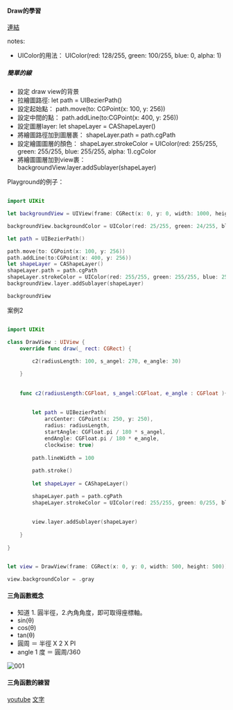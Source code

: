#### Draw的學習
[連結](https://medium.com/彼得潘的-swift-ios-app-開發教室/ios13-app-swift5-實例說明-使用-uibezierpath來繪製圖案-cc192b3addc5)

notes: 
- UIColor的用法： UIColor(red: 128/255, green: 100/255, blue: 0, alpha: 1) 

##### 簡單的線
- 設定 draw view的背景
- 拉繪圖路徑: let path = UIBezierPath() 
- 設定起始點： path.move(to: CGPoint(x: 100, y: 256))
- 設定中間的點： path.addLine(to:CGPoint(x: 400, y: 256))
- 設定圖層layer: let shapeLayer = CAShapeLayer()
- 將繪圖路徑加到圖層裹： shapeLayer.path = path.cgPath
- 設定繪圖圖層的顏色： shapeLayer.strokeColor = UIColor(red: 255/255, green: 255/255, blue: 255/255, alpha: 1).cgColor
- 將繪圖圖層加到view裹： backgroundView.layer.addSublayer(shapeLayer)

Playground的例子：
```Swift

import UIKit

let backgroundView = UIView(frame: CGRect(x: 0, y: 0, width: 1000, height: 1000))

backgroundView.backgroundColor = UIColor(red: 25/255, green: 24/255, blue: 250/255, alpha: 1)

let path = UIBezierPath()

path.move(to: CGPoint(x: 100, y: 256))
path.addLine(to:CGPoint(x: 400, y: 256))
let shapeLayer = CAShapeLayer()
shapeLayer.path = path.cgPath
shapeLayer.strokeColor = UIColor(red: 255/255, green: 255/255, blue: 255/255, alpha: 1).cgColor
backgroundView.layer.addSublayer(shapeLayer)

backgroundView


```

案例2

```Swift

import UIKit

class DrawView : UIView {
    override func draw(_ rect: CGRect) {
        
        c2(radiusLength: 100, s_angel: 270, e_angle: 30)

    }
    
    
    func c2(radiusLength:CGFloat, s_angel:CGFloat, e_angle : CGFloat ){
        
        
        let path = UIBezierPath(
            arcCenter: CGPoint(x: 250, y: 250),
            radius: radiusLength,
            startAngle: CGFloat.pi / 180 * s_angel,
            endAngle: CGFloat.pi / 180 * e_angle,
            clockwise: true)
        
        path.lineWidth = 100
        
        path.stroke()
       
        let shapeLayer = CAShapeLayer()

        shapeLayer.path = path.cgPath
        shapeLayer.strokeColor = UIColor(red: 255/255, green: 0/255, blue: 0/255, alpha: 1).cgColor
      
        
        view.layer.addSublayer(shapeLayer)
    
    }
    
}


let view = DrawView(frame: CGRect(x: 0, y: 0, width: 500, height: 500))

view.backgroundColor = .gray


```


#### 三角函數概念
- 知道 1. 圓半徑，2.內角角度，即可取得座標軸。
- sin(θ)
- cos(θ)
- tan(θ)
- 圓周 ＝ 半徑 X 2 X PI
- angle 1 度 ＝ 圓周/360


![001](https://user-images.githubusercontent.com/18608853/120089867-bdb0be80-c130-11eb-8de1-22d7d57e048e.jpg)

#### 三角函數的練習
[youtube](https://www.youtube.com/watch?v=G4D_EhPi7Qk&list=WL&index=227)
[文字](https://yasuoyuhao.medium.com/如何用swift畫圓-利用三角函數畫圓-53d5bd569c0f)
  
